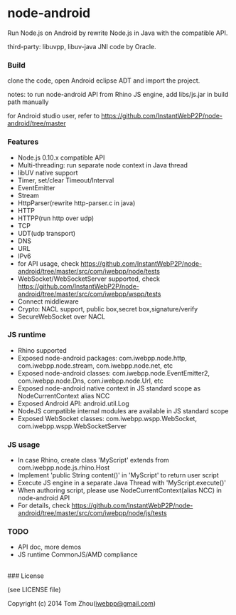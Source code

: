 node-android
===============

Run Node.js on Android by rewrite Node.js in  Java with the compatible API.



third-party: libuvpp, libuv-java JNI code by Oracle.


### Build

  clone the code, open Android eclipse ADT and import the project.
  
  notes: to run node-android API from Rhino JS engine, add libs/js.jar in build path manually

  for Android studio user, refer to https://github.com/InstantWebP2P/node-android/tree/master

### Features

* Node.js 0.10.x compatible API
* Multi-threading: run separate node context in Java thread
* libUV native support
* Timer, set/clear Timeout/Interval
* EventEmitter
* Stream
* HttpParser(rewrite http-parser.c in java)
* HTTP
* HTTPP(run http over udp)
* TCP
* UDT(udp transport)
* DNS
* URL
* IPv6
* for API usage, check https://github.com/InstantWebP2P/node-android/tree/master/src/com/iwebpp/node/tests
* WebSocket/WebSocketServer supported, check https://github.com/InstantWebP2P/node-android/tree/master/src/com/iwebpp/wspp/tests
* Connect middleware
* Crypto: NACL support, public box,secret box,signature/verify
* SecureWebSocket over NACL


### JS runtime

* Rhino supported
* Exposed node-android packages: com.iwebpp.node.http, com.iwebpp.node.stream, com.iwebpp.node.net, etc
* Exposed node-android classes: com.iwebpp.node.EventEmitter2, com.iwebpp.node.Dns, com.iwebpp.node.Url, etc
* Exposed node-android native context in JS standard scope as NodeCurrentContext alias NCC
* Exposed Android API: android.util.Log
* NodeJS compatible internal modules are available in JS standard scope
* Exposed WebSocket classes: com.iwebpp.wspp.WebSocket, com.iwebpp.wspp.WebSocketServer

### JS usage

* In case Rhino, create class 'MyScript' extends from com.iwebpp.node.js.rhino.Host
* Implement 'public String content()' in 'MyScript' to return user script
* Execute JS engine in a separate Java Thread with 'MyScript.execute()'
* When authoring script, please use NodeCurrentContext(alias NCC) in node-android API
* For details, check https://github.com/InstantWebP2P/node-android/tree/master/src/com/iwebpp/node/js/tests


### TODO

* API doc, more demos
* JS runtime CommonJS/AMD compliance


<br/>
### License

(see LICENSE file)

Copyright (c) 2014 Tom Zhou(iwebpp@gmail.com)
